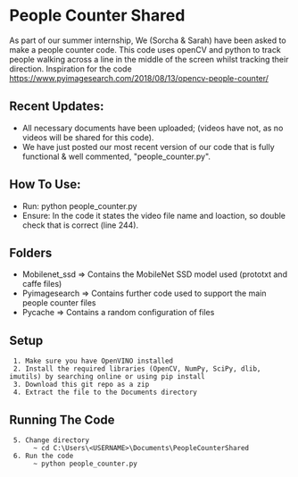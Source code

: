 # People Counter Shared
As part of our summer internship, We (Sorcha & Sarah) have been asked to make a people counter code.
This code uses openCV and python to track people walking across a line in the middle of the screen whilst tracking their direction.
Inspiration for the code https://www.pyimagesearch.com/2018/08/13/opencv-people-counter/

## Recent Updates:
* All necessary documents have been uploaded; (videos have not, as no videos will be shared for this code).
* We have just posted our most recent version of our code that is fully functional & well commented, "people_counter.py".

## How To Use:
* Run: python people_counter.py  
* Ensure: In the code it states the video file name and loaction, so double check that is correct (line 244).

## Folders
* Mobilenet_ssd => Contains the MobileNet SSD model used (prototxt and caffe files)
* Pyimagesearch => Contains further code used to support the main people counter files
* Pycache => Contains a random configuration of files


## Setup
     1. Make sure you have OpenVINO installed
     2. Install the required libraries (OpenCV, NumPy, SciPy, dlib, imutils) by searching online or using pip install
     3. Download this git repo as a zip
     4. Extract the file to the Documents directory

## Running The Code
     5. Change directory
          ~ cd C:\Users\<USERNAME>\Documents\PeopleCounterShared
     6. Run the code
          ~ python people_counter.py

